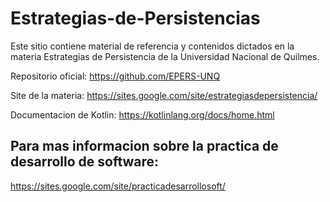 # Estrategias-de-Persistencias
Este sitio contiene material de referencia y contenidos dictados en la materia Estrategias de Persistencia de la Universidad Nacional de Quilmes.

Repositorio oficial: https://github.com/EPERS-UNQ

Site de la materia: https://sites.google.com/site/estrategiasdepersistencia/

Documentacion de Kotlin: https://kotlinlang.org/docs/home.html

## Para mas informacion sobre la practica de desarrollo de software:
https://sites.google.com/site/practicadesarrollosoft/
